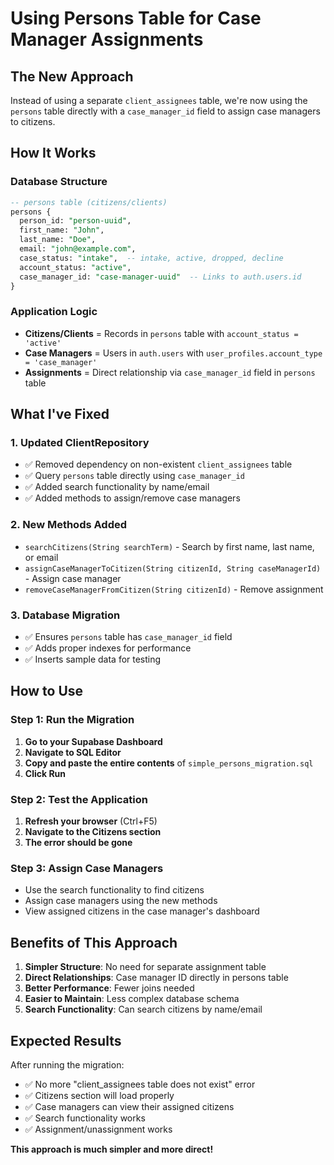 # Using Persons Table for Case Manager Assignments

## The New Approach

Instead of using a separate `client_assignees` table, we're now using the `persons` table directly with a `case_manager_id` field to assign case managers to citizens.

## How It Works

### Database Structure
```sql
-- persons table (citizens/clients)
persons {
  person_id: "person-uuid",
  first_name: "John",
  last_name: "Doe",
  email: "john@example.com",
  case_status: "intake",  -- intake, active, dropped, decline
  account_status: "active",
  case_manager_id: "case-manager-uuid"  -- Links to auth.users.id
}
```

### Application Logic
- **Citizens/Clients** = Records in `persons` table with `account_status = 'active'`
- **Case Managers** = Users in `auth.users` with `user_profiles.account_type = 'case_manager'`
- **Assignments** = Direct relationship via `case_manager_id` field in `persons` table

## What I've Fixed

### 1. Updated ClientRepository
- ✅ Removed dependency on non-existent `client_assignees` table
- ✅ Query `persons` table directly using `case_manager_id`
- ✅ Added search functionality by name/email
- ✅ Added methods to assign/remove case managers

### 2. New Methods Added
- `searchCitizens(String searchTerm)` - Search by first name, last name, or email
- `assignCaseManagerToCitizen(String citizenId, String caseManagerId)` - Assign case manager
- `removeCaseManagerFromCitizen(String citizenId)` - Remove assignment

### 3. Database Migration
- ✅ Ensures `persons` table has `case_manager_id` field
- ✅ Adds proper indexes for performance
- ✅ Inserts sample data for testing

## How to Use

### Step 1: Run the Migration
1. **Go to your Supabase Dashboard**
2. **Navigate to SQL Editor**
3. **Copy and paste the entire contents** of `simple_persons_migration.sql`
4. **Click Run**

### Step 2: Test the Application
1. **Refresh your browser** (Ctrl+F5)
2. **Navigate to the Citizens section**
3. **The error should be gone**

### Step 3: Assign Case Managers
- Use the search functionality to find citizens
- Assign case managers using the new methods
- View assigned citizens in the case manager's dashboard

## Benefits of This Approach

1. **Simpler Structure**: No need for separate assignment table
2. **Direct Relationships**: Case manager ID directly in persons table
3. **Better Performance**: Fewer joins needed
4. **Easier to Maintain**: Less complex database schema
5. **Search Functionality**: Can search citizens by name/email

## Expected Results

After running the migration:
- ✅ No more "client_assignees table does not exist" error
- ✅ Citizens section will load properly
- ✅ Case managers can view their assigned citizens
- ✅ Search functionality works
- ✅ Assignment/unassignment works

**This approach is much simpler and more direct!** 